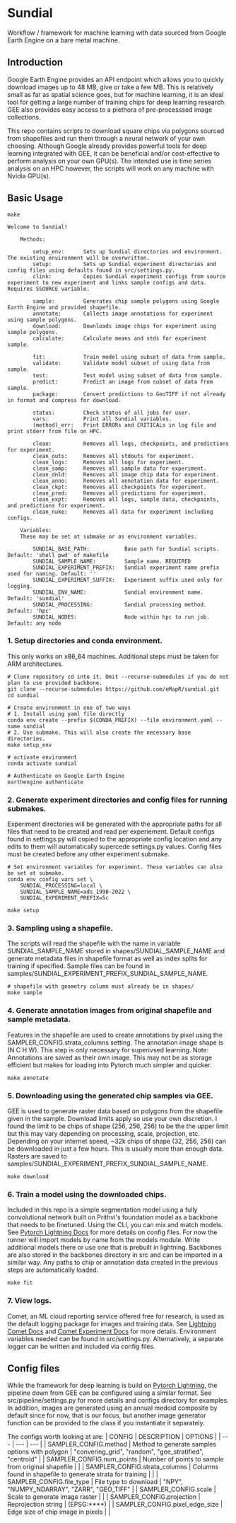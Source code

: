 # Sundial
Workflow / framework for machine learning with data sourced from Google Earth Engine on a bare metal machine.

## Introduction

Google Earth Engine provides an API endpoint which allows you to quickly download images up to 48 MB, give or take a few MB. This is relatively small as far as spatial science goes, but for machine learning, it is an ideal tool for getting a large number of training chips for deep learning research. GEE also provides easy access to a plethora of pre-processsed image collections.

This repo contains scripts to download square chips via polygons sourced from shapefiles and run them through a neural network of your own choosing. Although Google already provides powerful tools for deep learning integrated with GEE, it can be beneficial and/or cost-effective to perform analysis on your own GPU(s). The intended use is time series analysis on an HPC however, the scripts will work on any machine with Nvidia GPU(s).

## Basic Usage

```console
make

Welcome to Sundial!

    Methods:

        setup_env:      Sets up Sundial directories and environment. The existing environment will be overwritten.
        setup:          Sets up Sundial experiment directories and config files using defaults found in src/settings.py.
        clink:          Copies Sundial experiment configs from source experiment to new experiment and links sample configs and data. Requires SSOURCE variable.

        sample:         Generates chip sample polygons using Google Earth Engine and provided shapefile.
        annotate:       Collects image annotations for experiment using sample polygons.
        download:       Downloads image chips for experiment using sample polygons.
        calculate:      Calculate means and stds for experiment sample.

        fit:            Train model using subset of data from sample.
        validate:       Validate model subset of using data from sample.
        test:           Test model using subset of data from sample.
        predict:        Predict an image from subset of data from sample.
        package:        Convert predictions to GeoTIFF if not already in format and compress for download.

        status:         Check status of all jobs for user.
        vars:           Print all Sundial variables.
        (method)_err:   Print ERRORs and CRITICALs in log file and print stderr from file on HPC.

        clean:          Removes all logs, checkpoints, and predictions for experiment.
        clean_outs:     Removes all stdouts for experiment.
        clean_logs:     Removes all logs for experiment.
        clean_samp:     Removes all sample data for experiment.
        clean_dnld:     Removes all image chip data for experiment.
        clean_anno:     Removes all annotation data for experiment.
        clean_ckpt:     Removes all checkpoints for experiment.
        clean_pred:     Removes all predictions for experiment.
        clean_expt:     Removes all logs, sample data, checkpoints, and predictions for experiment.
        clean_nuke:     Removes all data for experiment including configs.

    Variables:
    These may be set at submake or as environment variables.

        SUNDIAL_BASE_PATH:           Base path for Sundial scripts. Default: 'shell pwd' of makefile
        SUNDIAL_SAMPLE_NAME:         Sample name. REQUIRED
        SUNDIAL_EXPERIMENT_PREFIX:   Sundial experiment name prefix used for naming. Default: ''
        SUNDIAL_EXPERIMENT_SUFFIX:   Experiment suffix used only for logging.
        SUNDIAL_ENV_NAME:            Sundial environment name. Default: 'sundial'
        SUNDIAL_PROCESSING:          Sundial processing method. Default: 'hpc'
        SUNDIAL_NODES:               Node within hpc to run job. Default: any node
```

### 1. Setup directories and conda environment.
This only works on x86_64 machines. Additional steps must be taken for ARM architectures. 
```console
# Clone repository cd into it. Omit --recurse-submodules if you do not plan to use provided backbone.
git clone --recurse-submodules https://github.com/eMapR/sundial.git
cd sundial

# Create environment in one of two ways
# 1. Install using yaml file directly
conda env create --prefix $(CONDA_PREFIX) --file environment.yaml --name sundial
# 2. Use submake. This will also create the necessary base directories.
make setup_env

# activate environment
conda activate sundial

# Authenticate on Google Earth Engine
earthengine authenticate
```

### 2. Generate experiment directories and config files for running submakes.
Experiment directories will be generated with the appropriate paths for all files that need to be created and read per experiement. Default configs found in settings.py will copied to the appropriate config location and any edits to them will automatically supercede settings.py values. Config files must be created before any other experiment submake.
```console
# Set environment variables for experiment. These variables can also be set at submake.
conda env config vars set \
    SUNDIAL_PROCESSING=local \
    SUNDIAL_SAMPLE_NAME=ads_1990-2022 \
    SUNDIAL_EXPERIMENT_PREFIX=5c

make setup
```

### 3. Sampling using a shapefile. 
The scripts will read the shapefile with the name in variable SUNDIAL_SAMPLE_NAME stored in shapes/SUNDIAL_SAMPLE_NAME and generate metadata files in shapefile format as well as index splits for training if specified. Sample files can be found in samples/SUNDIAL_EXPERIMENT_PREFIX_SUNDIAL_SAMPLE_NAME.
```console
# shapefile with geometry column must already be in shapes/
make sample
```

### 4. Generate annotation images from original shapefile and sample metadata.
Features in the shapefile are used to create annotations by pixel using the SAMPLER_CONFIG.strata_columns setting. The annotation image shape is (N C H W). This step is only necessary for superivsed learning. Note: Annotations are saved as their own image. This may not be as storage efficient but makes for loading into Pytorch much simpler and quicker.
```console
make annotate
```

### 5. Downloading using the generated chip samples via GEE.
GEE is used to generate raster data based on polygons from the shapefile given in the sample. Download limits apply so use your own discretion. I found the limit to be chips of shape (256, 256, 256) to be the the upper limit but this may vary depending on processing, scale, projection, etc. Depending on your internet speed, ~32k chips of shape (32, 256, 256) can be downloaded in just a few hours. This is usually more than enough data. Rasters are saved to samples/SUNDIAL_EXPERIMENT_PREFIX_SUNDIAL_SAMPLE_NAME.
```console
make download
```

### 6. Train a model using the downloaded chips.
Included in this repo is a simple segmentation model using a fully convolutional network built on Prithvi's foundation model as a backbone that needs to be finetuned. Using the CLI, you can mix and match models. See [Pytorch Lightning Docs](https://lightning.ai/docs/pytorch/stable/cli/lightning_cli.html) for more details on config files. For now the runner will import models by name from the models module. Write additional models there or use one that is prebuilt in lightning. Backbones are also stored in the backbones directory in src and can be imported in a similar way. Any paths to chip or annotation data created in the previous steps are automatically loaded.
```console
make fit
```

### 7. View logs.
Comet, an ML cloud reporting service offered free for research, is used as the default logging package for images and training data. See [Lightning Comet Docs](https://lightning.ai/docs/pytorch/stable/api/lightning.pytorch.loggers.comet.html#module-lightning.pytorch.loggers.comet) and [Comet Experiment Docs](https://www.comet.com/docs/v2/api-and-sdk/python-sdk/reference/Experiment/#experimentlog_metric) for more details. Environment variables needed can be found in src/settings.py. Alternatively, a separate logger can be written and included via config files.

## Config files

While the framework for deep learning is build on [Pytorch Lightning](https://lightning.ai/docs/pytorch/stable/cli/lightning_cli.html), the pipeline down from GEE can be configured using a similar format. See src/pipeline/settings.py for more details and configs directory for examples. In addition, images are generated using an annual medoid composite by default since for now, that is our focus, but another image generator function can be provided to the class if you instantiate it separately.

The configs worth looking at are:
| CONFIG | DESCRIPTION | OPTIONS |
| --- | --- | --- |
| SAMPLER_CONFIG.method | Method to generate samples options with polygon | "convering_grid", "random", "gee_stratified", "centroid" |
| SAMPLER_CONFIG.num_points | Number of points to sample from original shapefile | |
| SAMPLER_CONFIG.strata_columns | Columns found in shapefile to generate strata for training | |
| SAMPLER_CONFIG.file_type | File type to download | "NPY", "NUMPY_NDARRAY", "ZARR", "GEO_TIFF" |
| SAMPLER_CONFIG.scale | Scale to generate image raster | |
| SAMPLER_CONFIG.projection | Reprojection string | (EPSG:****) |
| SAMPLER_CONFIG.pixel_edge_size | Edge size of chip image in pixels | |
